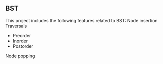 <h2>BST </h2>
This project includes the following features related to BST:
Node insertion<br>
Traversals<br>
<ul> <li>Preorder</li>
<li>Inorder</li>
<li>Postorder</li></ul>
Node popping
